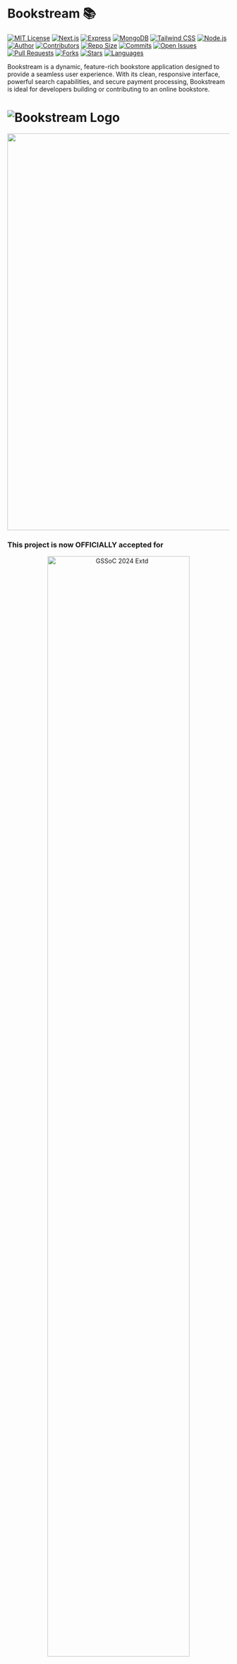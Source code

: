 # Bookstream 📚

[![MIT License](https://img.shields.io/github/license/yashksaini-coder/BookStream)](LICENSE)
[![Next.js](https://img.shields.io/badge/Next.js-v12.1.5-blue)](https://nextjs.org/)
[![Express](https://img.shields.io/badge/Express-4.17.1-green)](https://expressjs.com/)
[![MongoDB](https://img.shields.io/badge/MongoDB-v4.4.6-green)](https://www.mongodb.com/)
[![Tailwind CSS](https://img.shields.io/badge/TailwindCSS-2.2.7-blue)](https://tailwindcss.com/)
[![Node.js](https://img.shields.io/badge/Node.js-v14.17.6-green)](https://nodejs.org/)
[![Author](https://img.shields.io/badge/Author-Yash%20Kumar%20Saini-blue)](https://github.com/yashksaini-coder)
[![Contributors](https://img.shields.io/github/contributors/alo7lika/BookStream)](https://github.com/alo7lika/BookStream/graphs/contributors)
[![Repo Size](https://img.shields.io/github/repo-size/alo7lika/BookStream)](https://github.com/alo7lika/BookStream)
[![Commits](https://img.shields.io/github/commit-activity/m/alo7lika/BookStream)](https://github.com/alo7lika/BookStream/commits)
[![Open Issues](https://img.shields.io/github/issues/alo7lika/BookStream/6)](https://github.com/alo7lika/BookStream/issues)
[![Pull Requests](https://img.shields.io/github/issues-pr/alo7lika/BookStream/2)](https://github.com/alo7lika/BookStream/pulls)
[![Forks](https://img.shields.io/github/forks/alo7lika/BookStream/22)](https://github.com/alo7lika/BookStream/network)
[![Stars](https://img.shields.io/github/stars/alo7lika/BookStream/18)](https://github.com/alo7lika/BookStream/stargazers)
[![Languages](https://img.shields.io/github/languages/top/alo7lika/BookStream/3)](https://github.com/alo7lika/BookStream)

Bookstream is a dynamic, feature-rich bookstore application designed to provide a seamless user experience. With its clean, responsive interface, powerful search capabilities, and secure payment processing, Bookstream is ideal for developers building or contributing to an online bookstore.

# ![Bookstream Logo](https://images.unsplash.com/photo-1512820790803-83ca734da794?crop=entropy&cs=tinysrgb&fit=max&fm=jpg&ixid=MXwyMDg1MTF8MHwxfGFsbHwxfHxsaWJyYXJ5fHx8fHx8MTY2NjM1ODk3Nw&ixlib=rb-1.2.1&q=80&w=1080)  

<img src="https://raw.githubusercontent.com/alo7lika/BookStream/refs/heads/master/README/212284100-561aa473-3905-4a80-b561-0d28506553ee.gif" width="900">

### This project is now OFFICIALLY accepted for

<div align="center">
  <img src="https://raw.githubusercontent.com/alo7lika/BookStream/refs/heads/master/README/329829127-e79eb6de-81b1-4ffb-b6ed-f018bb977e88.png" alt="GSSoC 2024 Extd" width="80%">
</div>

<div align="center">
  <img src="https://raw.githubusercontent.com/alo7lika/BookStream/refs/heads/master/README/hacktober.png" alt="Hacktober fest 2024" width="80%">
</div>

<br>

<!--Line-->
<img src="https://raw.githubusercontent.com/alo7lika/BookStream/refs/heads/master/README/212284100-561aa473-3905-4a80-b561-0d28506553ee.gif" width="900">

## Table of Contents
- [](#)
- [Bookstream 📚](#bookstream-)
  - [Table of Contents](#table-of-contents)
  - [Features ✨](#features-)
  - [Tech Stack 🛠️](#tech-stack-️)
  - [Installation 🚀](#installation-)
    - [Important Note](#important-note)
  - [Common Issues ⚠️](#common-issues-️)
    - [Production Build Error](#production-build-error)
    - [ESLint Errors](#eslint-errors)
  - [Usage Examples 💡](#usage-examples-)
    - [User Login](#user-login)
    - [Adding a Book](#adding-a-book)
  - [Getting Started 🏁](#getting-started-)
  - [Future Enhancements / Roadmap 🚀](#future-enhancements--roadmap-)
  - [Learn More 📚](#learn-more-)
  - [Deploy on Vercel ☁️](#deploy-on-vercel-️)
  - [Contributing 🤝](#contributing-)
    - [Contributors List](#contributors-list)
  - [License 📄](#license-)

<img src="https://raw.githubusercontent.com/alo7lika/BookStream/refs/heads/master/README/212284100-561aa473-3905-4a80-b561-0d28506553ee.gif" width="900">


## Features ✨
- **User Authentication**: Secure login and registration using JWT.
- **Book Management**: Comprehensive book management, including add, edit, and delete functionalities.
- **Advanced Search**: Powerful search functionality to filter books by various criteria.
- **Secure Payment**: Integrated secure payment processing for book purchases.
- **Responsive Design**: Optimized for mobile, tablet, and desktop.

<img src="https://raw.githubusercontent.com/alo7lika/BookStream/refs/heads/master/README/212284100-561aa473-3905-4a80-b561-0d28506553ee.gif" width="900">

## Tech Stack 🛠️
- **Frontend**: Next.js, Tailwind CSS
- **Backend**: Node.js, Express
- **Database**: MongoDB
- **Authentication**: JSON Web Tokens (JWT)

<img src="https://raw.githubusercontent.com/alo7lika/BookStream/refs/heads/master/README/212284100-561aa473-3905-4a80-b561-0d28506553ee.gif" width="900">

## Installation 🚀
1. **Clone the repository**:
   ```bash
   git clone https://github.com/yashksaini-coder/BookStream.git
   ```
2. **Install dependencies**:
   ```bash
   cd BookStream
   npm install
   ```
3. **Create Environment Variables**:

   - Create a `.env` file by below command and add the following:
    ```bash
    cp .env.example .env
    ```
     ```bash
     MONGODB_URI=your_mongo_db_uri
     JWT_SECRET=your_jwt_secret
     NEXT_PUBLIC_PAYMENT_API_KEY=your_payment_api_key
     ```

4. **Run the application in development**:
   ```bash
   npm run dev
   ```
   Access the app at `http://localhost:3000`.

### Important Note
If you encounter issues, refer to the [Common Issues](#common-issues-️) section for troubleshooting steps.

<img src="https://raw.githubusercontent.com/alo7lika/BookStream/refs/heads/master/README/212284100-561aa473-3905-4a80-b561-0d28506553ee.gif" width="900">


## Common Issues ⚠️

### Production Build Error
When starting the server with `npm start`, you may see:
```
Error: Could not find a production build in the '.next' directory.
```
**Solution**: Run `npm run build` before starting the server.

### ESLint Errors
You might encounter errors related to unescaped characters in JSX:
```
Error: `'` can be escaped with `&apos;`, `&lsquo;`, `&#39;`, `&rsquo;`.  react/no-unescaped-entities
```
**Solution**: Escape unescaped characters in your JSX or disable the ESLint rule in your configuration.

<img src="https://raw.githubusercontent.com/alo7lika/BookStream/refs/heads/master/README/212284100-561aa473-3905-4a80-b561-0d28506553ee.gif" width="900">


## Usage Examples 💡

### User Login
Navigate to the login page, enter your credentials, and upon successful login, you’ll be redirected to the homepage.

### Adding a Book
In the book management section, fill out the form with book details (e.g., title, author, genre) to add a new book.

<img src="https://raw.githubusercontent.com/alo7lika/BookStream/refs/heads/master/README/212284100-561aa473-3905-4a80-b561-0d28506553ee.gif" width="900">

## Getting Started 🏁

1. **Run the development server**:
   ```bash
   npm run dev
   ```
   Open [http://localhost:3000](http://localhost:3000) with your browser to see the result.

2. **Edit and Update**:
   - Modify `app/page.tsx`. The page auto-updates as you edit.

<img src="https://raw.githubusercontent.com/alo7lika/BookStream/refs/heads/master/README/212284100-561aa473-3905-4a80-b561-0d28506553ee.gif" width="900">

## Future Enhancements / Roadmap 🚀

The roadmap outlines the upcoming features and improvements planned for **Bookstream**:

- **Wishlist Integration**: Allow users to create and manage a wishlist of books.
- **Ratings & Reviews**: Enable users to rate and review books.
- **Admin Dashboard**: Introduce an admin panel for better control over book management, users, and sales data.
- **Book Recommendations**: Implement personalized book recommendations based on user preferences and purchase history.
- **Multilingual Support**: Expand the platform to support multiple languages for a broader audience.

<img src="https://raw.githubusercontent.com/alo7lika/BookStream/refs/heads/master/README/212284100-561aa473-3905-4a80-b561-0d28506553ee.gif" width="900">

## Learn More 📚

To learn more about Next.js, check out these resources:
- [Next.js Documentation](https://nextjs.org/docs)
- [Learn Next.js](https://nextjs.org/learn)

<img src="https://raw.githubusercontent.com/alo7lika/BookStream/refs/heads/master/README/212284100-561aa473-3905-4a80-b561-0d28506553ee.gif" width="900">


## Deploy on Vercel ☁️

The easiest way to deploy your Next.js app is with [Vercel](https://vercel.com/new?utm_medium=default-template&filter=next.js&utm_source=create-next-app&utm_campaign=create-next-app-readme).

Visit the [Next.js deployment documentation](https://nextjs.org/docs/app/building-your-application/deploying) for more details.

<img src="https://raw.githubusercontent.com/alo7lika/BookStream/refs/heads/master/README/212284100-561aa473-3905-4a80-b561-0d28506553ee.gif" width="900">


## Contributing 🤝

We welcome contributions! Here’s how to contribute:
1. **Fork the repository**.
2. **Create your feature branch**:
   ```bash
   git checkout -b feature/YourFeature
   ```
3. **Commit your changes**:
   ```bash
   git commit -m 'Add some feature'
   ```
4. **Push to the branch**:
   ```bash
   git push origin feature/YourFeature
   ```
5. **Open a pull request**.

<img src="https://raw.githubusercontent.com/alo7lika/BookStream/refs/heads/master/README/212284100-561aa473-3905-4a80-b561-0d28506553ee.gif" width="900">

### Contributors List
Thanks to all contributors who have helped make this project better!

[![Contributors](https://contrib.rocks/image?repo=yashksaini-coder/BookStream)](https://github.com/yashksaini-coder/BookStream/graphs/contributors)

<img src="https://raw.githubusercontent.com/alo7lika/BookStream/refs/heads/master/README/212284100-561aa473-3905-4a80-b561-0d28506553ee.gif" width="900">

## License 📄
This project is licensed under the MIT License. See the [LICENSE](LICENSE) file for details.

Happy coding! 😊
